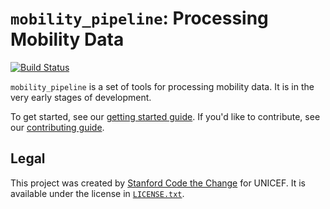 # `mobility_pipeline`: Processing Mobility Data

[![Build Status](https://travis-ci.com/codethechange/mobility_pipeline.svg?branch=master)](https://travis-ci.com/codethechange/mobility_pipeline)

`mobility_pipeline` is a set of tools for processing mobility data. It is in
the very early stages of development.

To get started, see our [getting started guide](GETTING_STARTED.rst). If you'd
like to contribute, see our [contributing guide](CONTRIBUTING.rst).

## Legal

This project was created by
[Stanford Code the Change](http://www.codethechange.stanford.edu) for UNICEF.
It is available under the license in [`LICENSE.txt`](LICENSE.txt).